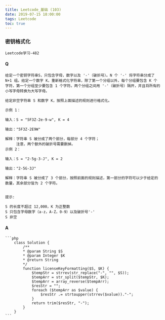 ```yaml
---
title: Leetcode_基础 (103)
date: 2019-07-15 18:00:00
tags: Leetcode
toc: true
---
```


### 密钥格式化
    Leetcode学习-482

<!-- more -->

#### Q
    给定一个密钥字符串S，只包含字母，数字以及 '-'（破折号）。N 个 '-' 将字符串分成了 N+1 组。给定一个数字 K，重新格式化字符串，除了第一个分组以外，每个分组要包含 K 个字符，第一个分组至少要包含 1 个字符。两个分组之间用 '-'（破折号）隔开，并且将所有的小写字母转换为大写字母。

    给定非空字符串 S 和数字 K，按照上面描述的规则进行格式化。

    示例 1：

    输入：S = "5F3Z-2e-9-w", K = 4

    输出："5F3Z-2E9W"

    解释：字符串 S 被分成了两个部分，每部分 4 个字符；
         注意，两个额外的破折号需要删掉。
    示例 2：

    输入：S = "2-5g-3-J", K = 2

    输出："2-5G-3J"

    解释：字符串 S 被分成了 3 个部分，按照前面的规则描述，第一部分的字符可以少于给定的数量，其余部分皆为 2 个字符。
     

    提示:

    S 的长度不超过 12,000，K 为正整数
    S 只包含字母数字（a-z，A-Z，0-9）以及破折号'-'
    S 非空

#### A
    ```php
        class Solution {
            /**
            * @param String $S
            * @param Integer $K
            * @return String
            */
            function licenseKeyFormatting($S, $K) {
                $tempStr = strrev(str_replace("-", "", $S));
                $tempArr = str_split($tempStr, $K);
                $tempArr = array_reverse($tempArr);
                $resStr = "";
                foreach ($tempArr as $value) {
                    $resStr .= strtoupper(strrev($value))."-";
                }
                return trim($resStr, "-");
            }
        }
    ```

